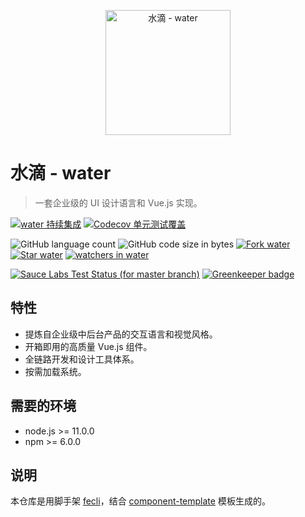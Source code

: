 <p align="center">
  <a href="https://fe6.github.io/water">
    <img width="200" src="https://avatars2.githubusercontent.com/u/38205290?s=400&u=e73d0e918dbf3d73a31c09ac28a2aee1d32b3044&v=4)](https://fe6.github.io/water" alt="水滴 - water">
  </a>
</p>

# 水滴 - water

>一套企业级的 UI 设计语言和 Vue.js 实现。

[![water 持续集成](https://travis-ci.org/fe6/water.svg?branch=master)](https://travis-ci.org/fe6/water)
[![Codecov 单元测试覆盖](https://img.shields.io/codecov/c/github/fe6/water/master.svg?style=flat)](https://codecov.io/gh/fe6/water/branch/master)

![GitHub language count](https://img.shields.io/github/languages/count/fe6/water.svg)
![GitHub code size in bytes](https://img.shields.io/github/languages/code-size/fe6/water.svg)
[![Fork water](https://img.shields.io/github/forks/fe6/water.svg?style=flat&label=Fork)](https://github.com/fe6/water/fork) [![Star water](https://img.shields.io/github/stars/fe6/water.svg?style=flat&label=Star)](https://github.com/fe6/water/stargazers)
[![watchers in water](https://img.shields.io/github/watchers/fe6/water.svg?style=flat&label=Watch)](https://github.com/fe6/water/watchers)

[![Sauce Labs Test Status (for master branch)](https://badges.herokuapp.com/browsers?googlechrome=7&firefox=7&microsoftedge=10&iexplore=9&safari=10.10)](https://saucelabs.com/u/_wmhilton) [![Greenkeeper badge](https://badges.greenkeeper.io/fe6/water.svg)](https://greenkeeper.io/)

## 特性

- 提炼自企业级中后台产品的交互语言和视觉风格。
- 开箱即用的高质量 Vue.js 组件。
- 全链路开发和设计工具体系。
- 按需加载系统。

## 需要的环境

- node.js >= 11.0.0
- npm >= 6.0.0

## 说明

本仓库是用脚手架 [fecli](https://github.com/fe6/fecli)，结合 [component-template](https://github.com/fe6/component-template) 模板生成的。
